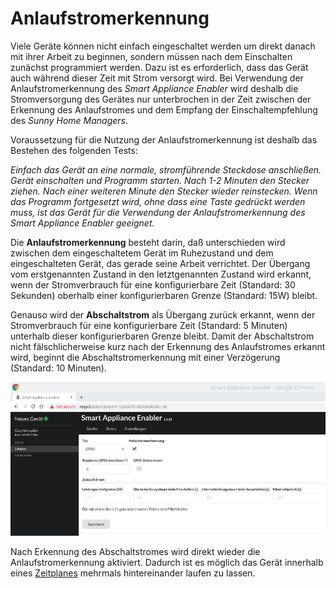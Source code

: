 # Anlaufstromerkennung

Viele Geräte können nicht einfach eingeschaltet werden um direkt danach mit ihrer Arbeit zu beginnen, sondern müssen nach dem Einschalten zunächst programmiert werden. Dazu ist es erforderlich, dass das Gerät auch während dieser Zeit mit Strom versorgt wird. Bei Verwendung der Anlaufstromerkennung des *Smart Appliance Enabler* wird deshalb die Stromversorgung des Gerätes nur unterbrochen in der Zeit zwischen der Erkennung des Anlaufstromes und dem Empfang der Einschaltempfehlung des *Sunny Home Managers*.

Voraussetzung für die Nutzung der Anlaufstromerkennung ist deshalb das Bestehen des folgenden Tests:

_Einfach das Gerät an eine normale, stromführende Steckdose anschließen. Gerät einschalten und Programm starten. Nach 1-2 Minuten den Stecker ziehen. Nach einer weiteren Minute den Stecker wieder reinstecken. Wenn das Programm fortgesetzt wird, ohne dass eine Taste gedrückt werden muss, ist das Gerät für die Verwendung der Anlaufstromerkennung des *Smart Appliance Enabler* geeignet._

Die **Anlaufstromerkennung** besteht darin, daß unterschieden wird zwischen dem eingeschaltetem Gerät im Ruhezustand und dem eingeschalteten Gerät, das gerade seine Arbeit verrichtet. Der Übergang vom erstgenannten Zustand in den letztgenannten Zustand wird erkannt, wenn der Stromverbrauch für eine konfigurierbare Zeit (Standard: 30 Sekunden) oberhalb einer konfigurierbaren Grenze (Standard: 15W) bleibt.

Genauso wird der **Abschaltstrom** als Übergang zurück erkannt, wenn der Stromverbrauch für eine konfigurierbare Zeit (Standard: 5 Minuten) unterhalb dieser konfigurierbaren Grenze bleibt. Damit der Abschaltstrom nicht fälschlicherweise kurz nach der Erkennung des Anlaufstromes erkannt wird, beginnt die Abschaltstromerkennung mit einer Verzögerung (Standard: 10 Minuten).

![Anlaufstromerkennung](../pics/fe/Anlaufstromerkennung.png)

Nach Erkennung des Abschaltstromes wird direkt wieder die Anlaufstromerkennung aktiviert. Dadurch ist es möglich das Gerät innerhalb eines [Zeitplanes](Configuration_DE.md#Zeitpläne) mehrmals hintereinander laufen zu lassen.
